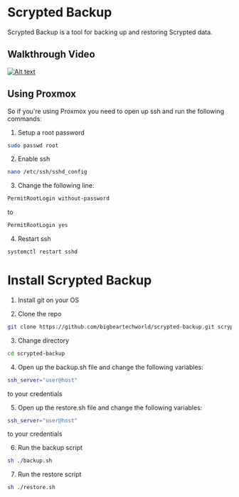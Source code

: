 # Scrypted Backup

Scrypted Backup is a tool for backing up and restoring Scrypted data.

## Walkthrough Video

[![Alt text](https://img.youtube.com/vi/35FY2gYL-O0/0.jpg)](https://www.youtube.com/watch?v=35FY2gYL-O0)

## Using Proxmox

So if you're using Proxmox you need to open up ssh and run the following commands:

1. Setup a root password

```bash
sudo passwd root
```

2. Enable ssh

```bash
nano /etc/ssh/sshd_config
```

3. Change the following line:

```bash
PermitRootLogin without-password
```

to

```bash
PermitRootLogin yes
```

4. Restart ssh

```bash
systemctl restart sshd
```

# Install Scrypted Backup

1. Install git on your OS

2. Clone the repo

```bash
git clone https://github.com/bigbeartechworld/scrypted-backup.git scrypted-backup
```

3. Change directory

```bash
cd scrypted-backup
```

4. Open up the backup.sh file and change the following variables:

```bash
ssh_server="user@host"
```

to your credentials

5. Open up the restore.sh file and change the following variables:

```bash
ssh_server="user@host"
```

to your credentials

6. Run the backup script

```bash
sh ./backup.sh
```

7. Run the restore script

```bash
sh ./restore.sh
```
